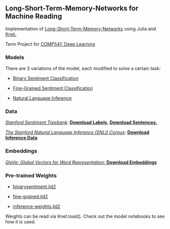 ## Long-Short-Term-Memory-Networks for Machine Reading
Implementation of [Long-Short-Term-Memory-Networks](https://arxiv.org/abs/1601.06733) using Julia and [Knet.](https://github.com/egeersu/Knet.jl)

Term Project for [COMP541: Deep Learning](https://sites.google.com/a/ku.edu.tr/comp541/)

### Models

There are 3 variations of the model, each modified to solve a certain task:
	
- [Binary Sentiment Classification](https://github.com/egeersu/LSTMN/blob/master/models/Binary%20Sentiment%20Classification.ipynb)
		
- [Fine-Grained Sentiment Classification](https://github.com/egeersu/LSTMN/blob/master/models/Fine-Grained%20Sentiment%20Classification.ipynb)
	
- [Natural Language Inference](https://github.com/egeersu/LSTMN/blob/master/models/Natural%20Language%20Inference.ipynb)
	
### Data

[*Stanford Sentiment Treebank*](https://nlp.stanford.edu/sentiment): [**Download Labels**](https://raw.githubusercontent.com/egeersu/LSTMN/master/data/sentiment%20analysis/labels.txt), [**Download Sentences.**](https://raw.githubusercontent.com/egeersu/LSTMN/master/data/sentiment%20analysis/sentences.txt)

[*The Stanford Natural Language Inference (SNLI) Corpus*](https://nlp.stanford.edu/projects/snli/): [**Download Inference Data**](https://nlp.stanford.edu/projects/snli/snli_1.0.zip)


### Embeddings

[*GloVe: Global Vectors for Word Representation:* ](https://nlp.stanford.edu/projects/glove/) [**Download Embeddings**](http://nlp.stanford.edu/data/glove.42B.300d.zip)

### Pre-trained Weights
	
- [binarysentiment.jld2](https://drive.google.com/file/d/1Yt0-RFg8Vskb4CUKZ3WJuZ-WKFQEXgGy/view?usp=sharing)
	
- [fine-grained.jld2](https://drive.google.com/file/d/1STso_03bVUOGoZKLBnlPmx6Q6yeoB5wp/view?usp=sharing)
	
- [inference-weights.jld2](https://drive.google.com/file/d/1FvtMoDDW5FgKpTzhg9TVbHl5FtNYEkoJ/view?usp=sharing)

Weights can be read via Knet.load(). Check out the model notebooks to see how it is used. 
